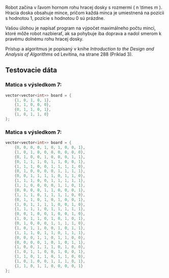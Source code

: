 Robot začína v ľavom hornom rohu hracej dosky s rozmermi \( n \times m \). Hracia doska obsahuje mince, pričom každá minca je umiestnená na pozícii s hodnotou 1, pozície s hodnotou 0 sú prázdne.

Vašou úlohou je napísať program na výpočet maximálneho počtu mincí, ktoré môže robot nazbierať, ak sa pohybuje iba doprava a nadol smerom k pravému dolnému rohu hracej dosky.

Prístup a algoritmus je popísaný v knihe *Introduction to the Design and Analysis of Algorithms* od Levitina, na strane 288 (Príklad 3). 

## Testovacie dáta

### Matica s výsledkom 7:

```cpp
vector<vector<int>> board = {
    {1, 0, 1, 0, 1},
    {1, 1, 0, 0, 0},
    {0, 1, 1, 0, 1},
    {1, 0, 1, 1, 0}
};
```

### Matica s výsledkom 7:


```cpp
vector<vector<int>> board = {
    {0, 0, 0, 0, 1, 0, 1, 0, 0, 1},
    {1, 0, 1, 0, 0, 0, 0, 0, 0, 0},
    {0, 1, 0, 0, 1, 0, 0, 0, 1, 1},
    {0, 1, 1, 1, 0, 1, 1, 0, 0, 1},
    {1, 1, 1, 0, 0, 1, 1, 1, 1, 0},
    {0, 1, 0, 0, 0, 0, 1, 1, 1, 1},
    {0, 0, 1, 1, 1, 1, 0, 1, 1, 0},
    {1, 1, 1, 0, 0, 1, 1, 1, 1, 1},
    {1, 1, 0, 0, 0, 0, 1, 1, 0, 1},
    {0, 0, 0, 0, 1, 1, 0, 0, 0, 1},
    {1, 1, 1, 0, 1, 1, 1, 1, 0, 0},
    {0, 1, 1, 0, 1, 0, 1, 0, 0, 1},
    {1, 0, 1, 1, 1, 1, 0, 0, 1, 0},
    {1, 1, 1, 1, 0, 1, 1, 1, 1, 1},
    {0, 0, 1, 0, 0, 1, 0, 0, 1, 0},
    {1, 0, 1, 1, 0, 1, 0, 1, 0, 1},
    {0, 1, 0, 0, 0, 1, 1, 1, 1, 0},
    {1, 0, 1, 1, 0, 0, 1, 0, 1, 1},
    {1, 1, 1, 0, 1, 1, 0, 1, 1, 1},
    {0, 0, 0, 1, 1, 0, 1, 1, 0, 0},
    {0, 0, 0, 0, 1, 0, 1, 0, 1, 1},
    {1, 0, 0, 1, 1, 1, 0, 1, 0, 0},
    {1, 0, 1, 1, 0, 0, 1, 0, 0, 1},
    {1, 1, 0, 1, 1, 0, 1, 1, 0, 0},
    {1, 0, 1, 0, 0, 1, 1, 1, 0, 1},
    {1, 1, 0, 1, 1, 0, 0, 0, 0, 1}
};
```
